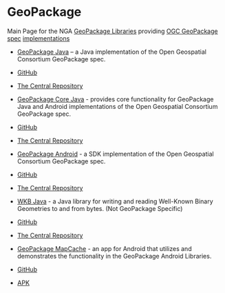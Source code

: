 # GeoPackage
Main Page for the NGA [GeoPackage Libraries](http://ngageoint.github.io/GeoPackage/) providing [OGC GeoPackage](http://www.geopackage.org/) [spec](http://www.geopackage.org/spec) [implementations](http://www.geopackage.org/#implementations)

- [GeoPackage Java](http://ngageoint.github.io/geopackage-java/) – a Java implementation of the Open Geospatial Consortium GeoPackage spec. 
 - [GitHub](https://github.com/ngageoint/geopackage-java)
 - [The Central Repository](http://search.maven.org/#artifactdetails|mil.nga.geopackage|geopackage|1.0.1|jar)

- [GeoPackage Core Java](http://ngageoint.github.io/geopackage-core-java/) - provides core functionality for GeoPackage Java and Android implementations of the Open Geospatial Consortium GeoPackage spec.
 - [GitHub](https://github.com/ngageoint/geopackage-core-java)
 - [The Central Repository](http://search.maven.org/#artifactdetails|mil.nga.geopackage|geopackage-core|1.0.1|jar)
 
- [GeoPackage Android](http://ngageoint.github.io/geopackage-android/) - a SDK implementation of the Open Geospatial Consortium GeoPackage spec.
 - [GitHub](https://github.com/ngageoint/geopackage-android)
 - [The Central Repository](http://search.maven.org/#artifactdetails|mil.nga.geopackage|geopackage-android|1.0.1|aar)

- [WKB Java](http://ngageoint.github.io/geopackage-wkb-java) - a Java library for writing and reading Well-Known Binary Geometries to and from bytes. (Not GeoPackage Specific)
 - [GitHub](https://github.com/ngageoint/geopackage-wkb-java)
 - [The Central Repository](http://search.maven.org/#artifactdetails|mil.nga|wkb|1.0.0|jar)

- [GeoPackage MapCache](http://ngageoint.github.io/geopackage-mapcache-android) - an app for Android that utilizes and demonstrates the functionality in the GeoPackage Android Libraries.
 - [GitHub](https://github.com/ngageoint/geopackage-mapcache-android)
 - [APK](https://github.com/ngageoint/geopackage-mapcache-android/releases/download/1.0/mapcache-1.0.apk)
